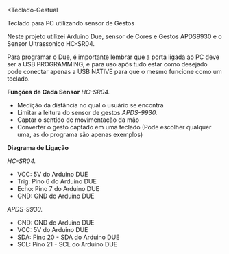 <Teclado-Gestual

 Teclado para PC utilizando sensor de Gestos

 Neste projeto utilizei Arduino Due, sensor de Cores e Gestos APDS9930 e o Sensor Ultrassonico HC-SR04.

 Para programar o Due, é importante lembrar que a porta ligada ao PC deve ser a USB PROGRAMMING, e para uso após tudo estar como desejado pode conectar apenas a USB NATIVE para que o mesmo funcione como um teclado.

 **Funções de Cada Sensor**
 *HC-SR04.*
- Medição da distância no qual o usuário se encontra
- Limitar a leitura do sensor de gestos
 *APDS-9930.*
 - Captar o sentido de movimentação da mão
 - Converter o gesto captado em uma teclado (Pode escolher qualquer uma, as do programa são apenas exemplos)

 **Diagrama de Ligação**
 
 *HC-SR04.*
 - VCC: 5V do Arduino DUE
 - Trig: Pino 6 do Arduino DUE
 - Echo: Pino 7 do Arduino DUE
 - GND: GND do Arduino DUE

 *APDS-9930.*
 - GND: GND do Arduino DUE
 - VCC: 5V do Arduino DUE
 - SDA: Pino 20 - SDA do Arduino DUE
 - SCL: Pino 21 - SCL do Arduino DUE